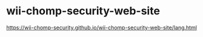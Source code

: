 # wii-chomp-security-web-site

https://wii-chomp-security.github.io/wii-chomp-security-web-site/lang.html
